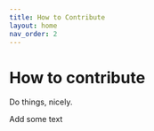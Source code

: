 ```yaml
---
title: How to Contribute
layout: home
nav_order: 2
---
```



# How to contribute

Do things, nicely.

Add some text
